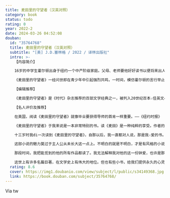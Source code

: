 ```yaml
---
title: 麦田里的守望者（汉英对照）
category: book
status: todo
rating: 0
year: 2022-2
date: 2024-03-26 04:52:08
douban:
  id: "35764768"
  title: 麦田里的守望者（汉英对照）
  subtitle: "[美] J.D.塞林格 / 2022 / 译林出版社"
  intro: >-
    【内容简介】

    16岁的中学生霍尔顿出身于纽约一个中产阶级家庭。父母、老师要他好好读书以便将来出人头地，而学校里一天到晚干的，就是谈女人、酒和性。他看不惯周围的一切，无心学习，因而老是挨罚。第四次被开除时，他没有回家，只身在纽约城游荡了一天两夜……

    《麦田里的守望者》一经问世即在青少年中引起强烈共鸣，一时间，模仿霍尔顿的言行举止成为一种时尚，风衣和反戴的红色鸭舌帽成为美国的流行街景。小说出版后至今影响不衰，全球发行量超过六千万册，被无数中学和高等院校列为必读的课外读物，其主题也深受社会学者重视。

    【编辑推荐】

    《麦田里的守望者》是《时代》杂志推荐的百部文学经典之一，被列入20世纪百本☆佳英文小说。这部曾经☆具挑战性的禁书，如今入选众多名校阅读书单，成为史上☆畅销的图书之一。此双语版的中译文由著名译者孙仲旭翻译。

    【名人评价及推荐】

    在美国，阅读《麦田里的守望者》就像毕业要获得导师的首肯一样重要。——《纽约时报》

    《麦田里的守望者》于我来说是一本非常特别的书。读《麦田》是一种纯粹的享受。作者的责任是要款待读者，作家塞林格不负众望，从小说di一句开始就让你无比轻松。——伍迪•艾伦

    十三岁时我di一次读到《麦田里的守望者》，自那以后，我一直都对人说，那是我☆爱的书。——比尔•盖茨

    这部小说的魅力莫过于主人公从未长大这一点上。不明白的就是不明白，才是有风格的小说。——村上春树

    那段时间，我把能觅到的他的所有作品都读了。我无法解释我对他的这一份钟爱，也许是那种青春启迪和自由舒畅的语感深深地感染了我。我因此把《麦田守望者》作为一种文学精品的模式。——苏童

    这世上有许多名篇巨著，在文学史上有伟大的地位。但也有些小书，给我们提供永久的心灵慰藉。每一个少年，在年轻的时候都应该读一读《麦田里的守望者》。——苗炜
  rating: 8.6
  cover: https://img1.doubanio.com/view/subject/l/public/s34149368.jpg
  link: https://book.douban.com/subject/35764768/
---
```


Via tw 